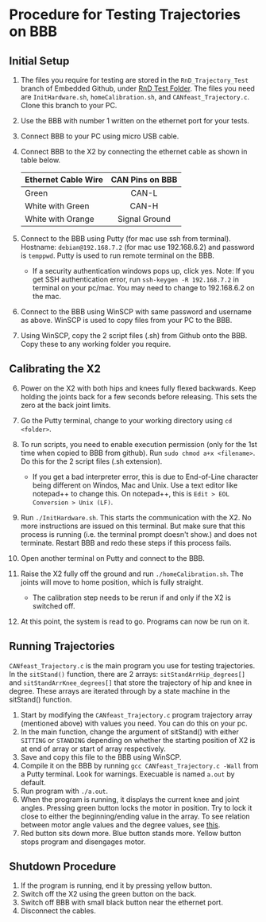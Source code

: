 # Procedure for Testing Trajectories on BBB

## Initial Setup
1. The files you require for testing are stored in the `RnD_Trajectory_Test` branch of Embedded Github, under [RnD Test Folder](https://github.com/capstonealex/Embedded/tree/RnD_Trajectory_Test/RnD%20Test). The files you need are `InitHardware.sh`, `homeCalibration.sh`, and `CANfeast_Trajectory.c`. Clone this branch to your PC.
2. Use the BBB with number 1 written on the ethernet port for your tests. 
3. Connect BBB to your PC using micro USB cable. 
4. Connect BBB to the X2 by connecting the ethernet cable as shown in table below.

      | Ethernet Cable Wire | CAN Pins on BBB        |
      | ------------------- |:----------------------:|
      | Green               | CAN-L                  |
      | White with Green    | CAN-H                  |
      | White with Orange   | Signal Ground          |

5. Connect to the BBB using Putty (for mac use ssh from terminal). Hostname: `debian@192.168.7.2` (for mac use 192.168.6.2) and password is `temppwd`. Putty is used to run remote terminal on the BBB. 

      * If a security authentication windows pops up, click yes. Note: If you get SSH authentication error, run `ssh-keygen -R 192.168.7.2` in terminal on your pc/mac. You may need to change to 192.168.6.2 on the mac.

6. Connect to the BBB using WinSCP with same password and username as above. WinSCP is used to copy files from your PC to the BBB. 
7. Using WinSCP, copy the 2 script files (.sh) from Github onto the BBB. Copy these to any working folder you require.

## Calibrating the X2
6. Power on the X2 with both hips and knees fully flexed backwards. Keep holding the joints back for a few seconds before releasing. This sets the zero at the back joint limits. 
7. Go the Putty terminal, change to your working directory using `cd <folder>`.
8. To run scripts, you need to enable execution permission (only for the 1st time when copied to BBB from github). Run `sudo chmod a+x <filename>`. Do this for the 2 script files (.sh extension).

      * If you get a bad interpreter error, this is due to End-of-Line character being different on Windos, Mac and Unix. Use a text editor like notepad++ to change this. On notepad++, this is `Edit > EOL Conversion > Unix (LF)`.

9. Run `./InitHardware.sh`. This starts the communication with the X2. No more instructions are issued on this terminal. But make sure that this process is running (i.e. the terminal prompt doesn't show.) and does not terminate. Restart BBB and redo these steps if this process fails.  
10. Open another terminal on Putty and connect to the BBB.
11. Raise the X2 fully off the ground and run `./homeCalibration.sh`. The joints will move to home position, which is fully straight. 
      * The calibration step needs to be rerun if and only if the X2 is switched off.
12. At this point, the system is read to go. Programs can now be run on it. 

## Running Trajectories
`CANfeast_Trajectory.c` is the main program you use for testing trajectories. In the `sitStand()` function, there are 2 arrays: `sitStandArrHip_degrees[]` and `sitStandArrKnee_degrees[]` that store the trajectory of hip and knee in degree. These arrays are iterated through by a state machine in the sitStand() function. 

1. Start by modifying the `CANfeast_Trajectory.c` program trajectory array (mentioned above) with values you need. You can do this on your pc.
2. In the main function, change the argument of sitStand() with either `SITTING` or `STANDING` depending on whether the starting position of X2 is at end of array or start of array respectively.
3. Save and copy this file to the BBB using WinSCP.
2. Compile it on the BBB by running `gcc CANfeast_Trajectory.c -Wall` from a Putty terminal. Look for warnings. Execuable is named `a.out` by default.
3. Run program with `./a.out`.
4. When the program is running, it displays the current knee and joint angles. Pressing green button locks the motor in position. Try to lock it close to either the beginning/ending value in the array. To see relation between motor angle values and the degree values, see [this](https://embeded.readthedocs.io/en/latest/calibration/).
5. Red button sits down more. Blue button stands more. Yellow button stops program and disengages motor.

## Shutdown Procedure

1. If the program is running, end it by pressing yellow button.
2. Switch off the X2 using the green button on the back.
3. Switch off BBB with small black button near the ethernet port.
4. Disconnect the cables. 
